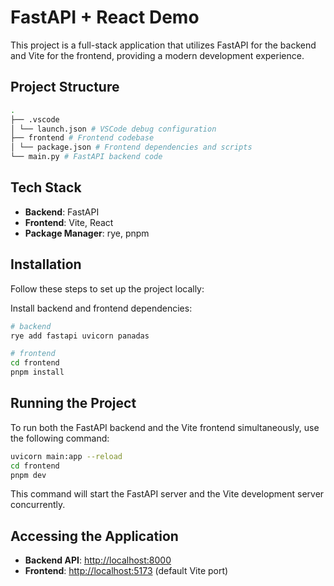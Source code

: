 # FastAPI + React Demo

This project is a full-stack application that utilizes FastAPI for the backend and Vite for the frontend, providing a modern development experience.

## Project Structure

```bash
.
├── .vscode
│ └── launch.json # VSCode debug configuration
├── frontend # Frontend codebase
│ └── package.json # Frontend dependencies and scripts
└── main.py # FastAPI backend code
```

## Tech Stack

- **Backend**: FastAPI
- **Frontend**: Vite, React
- **Package Manager**: rye, pnpm

## Installation

Follow these steps to set up the project locally:

Install backend and frontend dependencies:

```bash
# backend
rye add fastapi uvicorn panadas

# frontend
cd frontend
pnpm install
```

## Running the Project

To run both the FastAPI backend and the Vite frontend simultaneously, use the following command:

```bash
uvicorn main:app --reload
cd frontend
pnpm dev
```

This command will start the FastAPI server and the Vite development server concurrently.

## Accessing the Application

- **Backend API**: [http://localhost:8000](http://localhost:8000)
- **Frontend**: [http://localhost:5173](http://localhost:5173) (default Vite port)
